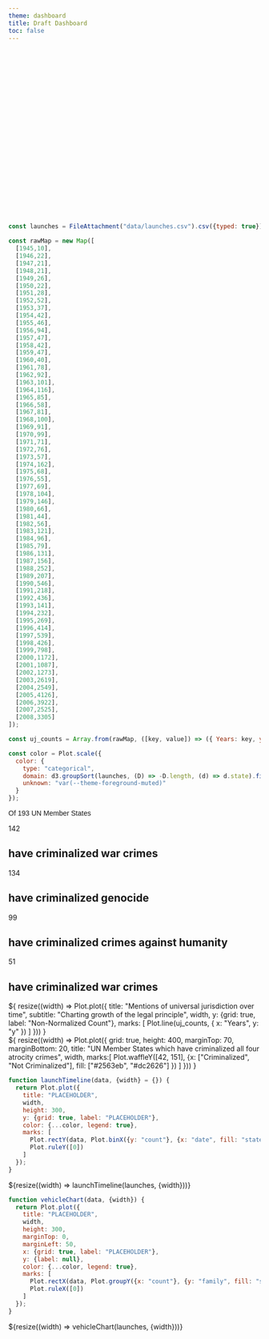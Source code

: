 ```yaml
---
theme: dashboard
title: Draft Dashboard
toc: false
---
```


<div class="hero">
  <h1>Interjust Dashboard Draft</h1>
</div>

<!-- LOAD RELEVANT DATA -->
```js
const launches = FileAttachment("data/launches.csv").csv({typed: true});
```
<script src="https://unpkg.com/papaparse@latest/papaparse.min.js"></script>

<!-- TOY UJ COUNT DATA -->
```js
const rawMap = new Map([ 
  [1945,10],
  [1946,22],
  [1947,21],
  [1948,21],
  [1949,26],
  [1950,22],
  [1951,28],
  [1952,52],
  [1953,37],
  [1954,42],
  [1955,46],
  [1956,94],
  [1957,47],
  [1958,42],
  [1959,47],
  [1960,40],
  [1961,78],
  [1962,92],
  [1963,101],
  [1964,116],
  [1965,85],
  [1966,58],
  [1967,81],
  [1968,100],
  [1969,91],
  [1970,99],
  [1971,71],
  [1972,76],
  [1973,57],
  [1974,162],
  [1975,68],
  [1976,55],
  [1977,69],
  [1978,104],
  [1979,146],
  [1980,66],
  [1981,44],
  [1982,56],
  [1983,121],
  [1984,96],
  [1985,79],
  [1986,131],
  [1987,156],
  [1988,252],
  [1989,207],
  [1990,546],
  [1991,218],
  [1992,436],
  [1993,141],
  [1994,232],
  [1995,269],
  [1996,414],
  [1997,539],
  [1998,426],
  [1999,798],
  [2000,1172],
  [2001,1087],
  [2002,1273],
  [2003,2619],
  [2004,2549],
  [2005,4126],
  [2006,3922],
  [2007,2525],
  [2008,3305]
]);

const uj_counts = Array.from(rawMap, ([key, value]) => ({ Years: key, y: value }));
```

<!-- A shared color scale for consistency, sorted by the number of launches -->

```js
const color = Plot.scale({
  color: {
    type: "categorical",
    domain: d3.groupSort(launches, (D) => -D.length, (d) => d.state).filter((d) => d !== "Other"),
    unknown: "var(--theme-foreground-muted)"
  }
});
```

<!-- Cards with big numbers -->
<p style="font-family: Arial, Helvetica, sans-serif;"> Of 193 UN Member States </p>
<div class="grid grid-cols-4">
  <div class="card">
    <span class="big">142</span>
    <h2>have criminalized war crimes</h2>
  </div>
  <div class="card">
    <span class="big">134</span>
    <h2>have criminalized genocide</h2>
  </div>
  <div class="card">
    <span class="big">99</span>
    <h2>have criminalized crimes against humanity</h2>
  </div>
  <div class="card">
    <span class="big">51</span>
    <h2>have criminalized war crimes</h2>
  </div>
</div>

<!-- Dual Charts (NEED TO NORMALIZE COUNT) -->
<div class="grid grid-cols-2" style="grid-auto-rows: 504px;">
  <div class="card">${
    resize((width) => Plot.plot({
      title: "Mentions of universal jurisdiction over time",
      subtitle: "Charting growth of the legal principle",
      width,
      y: {grid: true, label: "Non-Normalized Count"},
      marks: [
        Plot.line(uj_counts, { x: "Years", y: "y" })
      ]
    }))
  }</div>

   <div class="card">${
    resize((width) => Plot.plot({
    grid: true,
    height: 400,
    marginTop: 70,
    marginBottom: 20,
    title: "UN Member States which have criminalized all four atrocity crimes",
    width,
    marks:[
    Plot.waffleY([42, 151], {x: ["Criminalized", "Not Criminalized"],
    fill: ["#2563eb", "#dc2626"] })
    ]
  }))
  }
</div>
</div>

<!-- Plot of launch history -->

```js
function launchTimeline(data, {width} = {}) {
  return Plot.plot({
    title: "PLACEHOLDER",
    width,
    height: 300,
    y: {grid: true, label: "PLACEHOLDER"},
    color: {...color, legend: true},
    marks: [
      Plot.rectY(data, Plot.binX({y: "count"}, {x: "date", fill: "state", interval: "year", tip: true})),
      Plot.ruleY([0])
    ]
  });
}
```

<div class="grid grid-cols-1">
  <div class="card">
    ${resize((width) => launchTimeline(launches, {width}))}
  </div>
</div>

<!-- Plot of launch vehicles -->

```js
function vehicleChart(data, {width}) {
  return Plot.plot({
    title: "PLACEHOLDER",
    width,
    height: 300,
    marginTop: 0,
    marginLeft: 50,
    x: {grid: true, label: "PLACEHOLDER"},
    y: {label: null},
    color: {...color, legend: true},
    marks: [
      Plot.rectX(data, Plot.groupY({x: "count"}, {y: "family", fill: "state", tip: true, sort: {y: "-x"}})),
      Plot.ruleX([0])
    ]
  });
}
```

<div class="grid grid-cols-1">
  <div class="card">
    ${resize((width) => vehicleChart(launches, {width}))}
  </div>
</div>

<style>

.hero {
  display: flex;
  flex-direction: column;
  font-family: var(--sans-serif);
  text-wrap: balance;
}

.hero h1 {
  margin: 1rem 0;
  padding: 1rem 0;
  max-width: none;
  font-size: 14vw;
  font-weight: 900;
  line-height: 1;
  background: linear-gradient(30deg, var(--theme-foreground-focus), currentColor);
  -webkit-background-clip: text;
  -webkit-text-fill-color: transparent;
  background-clip: text;
}

.hero h2 {
  margin: 0;
  max-width: 34em;
  font-size: 20px;
  font-style: initial;
  font-weight: 500;
  line-height: 1.5;
  color: var(--theme-foreground-muted);
}

@media (min-width: 640px) {
  .hero h1 {
    font-size: 90px;
  }
}

</style>